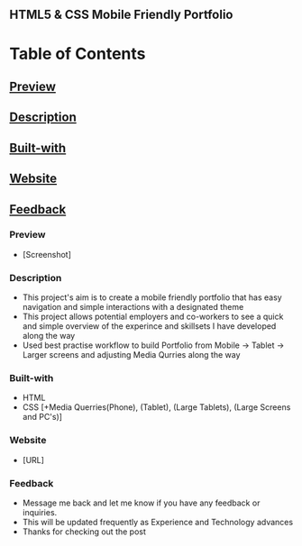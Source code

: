 ## HTML5 & CSS Mobile Friendly Portfolio

# Table of Contents

## [Preview](#Preview)

## [Description](#Description)

## [Built-with](#Built-with)

## [Website](#Website)

## [Feedback](#Feedback)

### Preview

- [Screenshot]

### Description

- This project's aim is to create a mobile friendly portfolio that has easy navigation and simple interactions with a designated theme
- This project allows potential employers and co-workers to see a quick and simple overview of the experince and skillsets I have developed along the way
- Used best practise workflow to build Portfolio from Mobile -> Tablet -> Larger screens and adjusting Media Qurries along the way

### Built-with

- HTML
- CSS [+Media Querries(Phone), (Tablet), (Large Tablets), (Large Screens and PC's)]

### Website

- [URL]

### Feedback

- Message me back and let me know if you have any feedback or inquiries.
- This will be updated frequently as Experience and Technology advances
- Thanks for checking out the post
